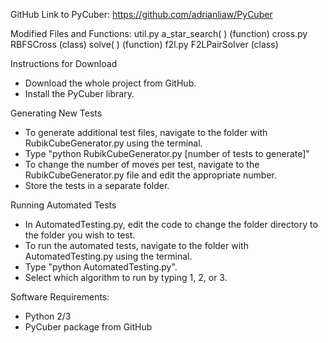 GitHub Link to PyCuber: https://github.com/adrianliaw/PyCuber

Modified Files and Functions:
util.py 
a_star_search( )        (function)
cross.py 
RBFSCross         (class)
solve( )            (function)
f2l.py 
F2LPairSolver        (class)

Instructions for Download
- Download the whole project from GitHub.
- Install the PyCuber library.

Generating New Tests
- To generate additional test files, navigate to the folder with RubikCubeGenerator.py using the terminal.
- Type "python RubikCubeGenerator.py [number of tests to generate]"
- To change the number of moves per test, navigate to the RubikCubeGenerator.py file and edit the appropriate number.
- Store the tests in a separate folder.

Running Automated Tests
- In AutomatedTesting.py, edit the code to change the folder directory to the folder you wish to test.
- To run the automated tests, navigate to the folder with AutomatedTesting.py using the terminal.
- Type "python AutomatedTesting.py".
- Select which algorithm to run by typing 1, 2, or 3. 

Software Requirements:
- Python 2/3
- PyCuber package from GitHub
